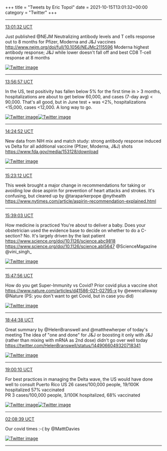 +++
title = "Tweets by Eric Topol" 
date = 2021-10-15T13:01:32+00:00
category = "Twitter"
+++


---

<a href="https://twitter.com/erictopol/status/1448997468117426182" target="_blank" rel="noreferer">13:01:32 UCT</a>

Just published @NEJM
Neutralizing antibody levels and T cells response out to 8 months for Pfizer, Moderna and J&amp;J vaccines 
http://www.nejm.org/doi/full/10.1056/NEJMc2115596
Moderna highest antibody response; J&amp;J while lower doesn't fall off and best CD8 T-cell response at 8 months 

<a href="FBvdcpDVIAA2sX9.jpg"  ><img src="FBvdcpDVIAA2sX9.jpg" alt="Twitter image" ></img></a>

---

<a href="https://twitter.com/erictopol/status/1449011413997875201" target="_blank" rel="noreferer">13:56:57 UCT</a>

In the US, test positivity has fallen below 5% for the first time in &gt; 3 months, hospitalizations are about to get below 60,000, and cases (7-day avg) &lt; 90,000.
That's all good, but in June test + was &lt;2%, hospitalizations &lt;15,000, cases &lt;12,000. 
A long way to go. 

<a href="FBvqbbsVUAQDhCx.jpg"  ><img src="FBvqbbsVUAQDhCx.jpg" alt="Twitter image" ></img></a><a href="FBvqc9-VEAgGgee.jpg"  ><img src="FBvqc9-VEAgGgee.jpg" alt="Twitter image" ></img></a>

---

<a href="https://twitter.com/erictopol/status/1449018441449365510" target="_blank" rel="noreferer">14:24:52 UCT</a>

New data from NIH mix and match study: strong antibody response induced vs Delta for all additional vaccine (Pfizer, Moderna, J&amp;J) shots
https://www.fda.gov/media/153128/download 

<a href="FBvyPDiVcAAebUG.jpg"  ><img src="FBvyPDiVcAAebUG.jpg" alt="Twitter image" ></img></a>

---

<a href="https://twitter.com/erictopol/status/1449033122041909251" target="_blank" rel="noreferer">15:23:12 UCT</a>

This week brought a major change in recommendations for taking or avoiding low dose aspirin for prevention of heart attacks and strokes. It's confusing, but cleared up by @taraparkerpope @nythealth https://www.nytimes.com/article/aspirin-recommendation-explained.html



---

<a href="https://twitter.com/erictopol/status/1449037109667401737" target="_blank" rel="noreferer">15:39:03 UCT</a>

How medicine is practiced
You're about to deliver a baby. Does your obstetrician used the evidence base to decide on whether to do a C-section?
No. It's largely driven by the last patient
https://www.science.org/doi/10.1126/science.abc9818
https://www.science.org/doi/10.1126/science.abl5647
@ScienceMagazine @vini_singh_ 

<a href="FBwCh0FVUAUPOc2.jpg"  ><img src="FBwCh0FVUAUPOc2.jpg" alt="Twitter image" ></img></a>

---

<a href="https://twitter.com/erictopol/status/1449039345269161994" target="_blank" rel="noreferer">15:47:56 UCT</a>

How do you get Super-Immunity vs Covid?
Prior covid plus a vaccine shot
https://www.nature.com/articles/d41586-021-02795-x by @ewencallaway @Nature 
(PS: you don't want to get Covid, but in case you did) 

<a href="FBwFid3VIAA2JFH.jpg"  ><img src="FBwFid3VIAA2JFH.jpg" alt="Twitter image" ></img></a>

---

<a href="https://twitter.com/erictopol/status/1449083814538473472" target="_blank" rel="noreferer">18:44:38 UCT</a>

Great summary by @HelenBranswell and @matthewherper of today's meeting
The idea of "one and done" for J&amp;J or boosting it only with J&amp;J (rather than mixing with mRNA as 2nd dose) didn't go over well today  https://twitter.com/HelenBranswell/status/1449066049320718341

<a href="FBwtjXcVkAQ02K5.jpg"  ><img src="FBwtjXcVkAQ02K5.jpg" alt="Twitter image" ></img></a>

---

<a href="https://twitter.com/erictopol/status/1449087721222250498" target="_blank" rel="noreferer">19:00:10 UCT</a>

For best practices in managing the Delta wave, the US would have done well to consult Puerto Rico
US 26 cases/100,000 people, 19/100K hospitalized 57% vaccinated  
PR 3 cases/100,000 people, 3/100K hospitalized, 68% vaccinated 

<a href="FBwxA8SUcAAwBFz.jpg"  ><img src="FBwxA8SUcAAwBFz.jpg" alt="Twitter image" ></img></a><a href="FBwxD4WUUAEhfLg.jpg"  ><img src="FBwxD4WUUAEhfLg.jpg" alt="Twitter image" ></img></a>

---

<a href="https://twitter.com/erictopol/status/1449195552743198727" target="_blank" rel="noreferer">02:08:39 UCT</a>

Our covid times :-(
by @MatttDavies 

<a href="FByTlqSUUAIN2ER.jpg"  ><img src="FByTlqSUUAIN2ER.jpg" alt="Twitter image" ></img></a>

---